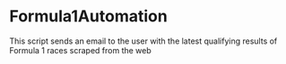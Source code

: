 # Formula1Automation
This script sends an email to the user with the latest qualifying results of Formula 1 races scraped from the web
